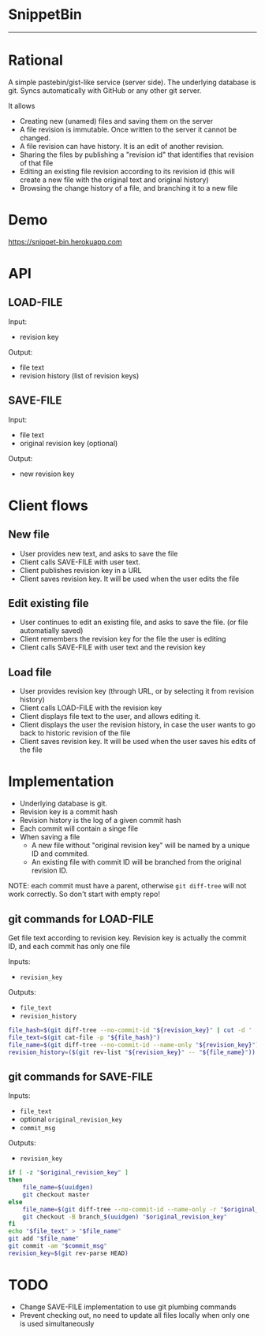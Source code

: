 
# SnippetBin

---

# Rational

A simple pastebin/gist-like service (server side).
The underlying database is git. 
Syncs automatically with GitHub or any other git server.

It allows
- Creating new (unamed) files and saving them on the server
- A file revision is immutable. Once written to the server it cannot be changed.
- A file revision can have history. It is an edit of another revision.
- Sharing the files by publishing a "revision id" that identifies that revision of that file
- Editing an existing file revision according to its revision id (this will create a new file with the original text and original history)
- Browsing the change history of a file, and branching it to a new file

# Demo

https://snippet-bin.herokuapp.com

# API

## LOAD-FILE

Input:
 - revision key

Output: 
 - file text
 - revision history (list of revision keys)

## SAVE-FILE

Input:
 - file text
 - original revision key (optional)

Output:
 - new revision key

# Client flows

## New file

- User provides new text, and asks to save the file
- Client calls SAVE-FILE with user text.
- Client publishes revision key in a URL
- Client saves revision key. It will be used when the user edits the file

## Edit existing file

- User continues to edit an existing file, and asks to save the file. (or file automatially saved)
- Client remembers the revision key for the file the user is editing
- Client calls SAVE-FILE with user text and the revision key

## Load file

- User provides revision key (through URL, or by selecting it from revision history)
- Client calls LOAD-FILE with the revision key
- Client displays file text to the user, and allows editing it.
- Client displays the user the revision history, in case the user wants to go back to historic revision of the file
- Client saves revision key. It will be used when the user saves his edits of the file

# Implementation

- Underlying database is git.
- Revision key is a commit hash
- Revision history is the log of a given commit hash
- Each commit will contain a singe file
- When saving a file
  - A new file without "original revision key" will be named by a unique ID and commited.
  - An existing file with commit ID will be branched from the original revision ID.


NOTE: each commit must have a parent, otherwise `git diff-tree` will not work correctly. So don't start with empty repo!

## git commands for LOAD-FILE

Get file text according to revision key. Revision key is actually the commit ID, and each commit has only one file

Inputs:
- `revision_key`

Outputs:
- `file_text`
- `revision_history`

```bash
file_hash=$(git diff-tree --no-commit-id "${revision_key}" | cut -d ' ' -f 4)
file_text=$(git cat-file -p "${file_hash}")
file_name=$(git diff-tree --no-commit-id --name-only "${revision_key}")
revision_history=($(git rev-list "${revision_key}" -- "${file_name}"))
```

## git commands for SAVE-FILE

Inputs:
- `file_text`
- optional `original_revision_key`
- `commit_msg` 

Outputs:
- `revision_key`

```bash
if [ -z "$original_revision_key" ]
then
    file_name=$(uuidgen)
    git checkout master
else
    file_name=$(git diff-tree --no-commit-id --name-only -r "$original_revision_key")
    git checkout -B branch_$(uuidgen) "$original_revision_key"
fi
echo "$file_text" > "$file_name"
git add "$file_name"
git commit -am "$commit_msg"
revision_key=$(git rev-parse HEAD)
```

# TODO

- Change SAVE-FILE implementation to use git plumbing commands
- Prevent checking out, no need to update all files locally when only one is used simultaneously


